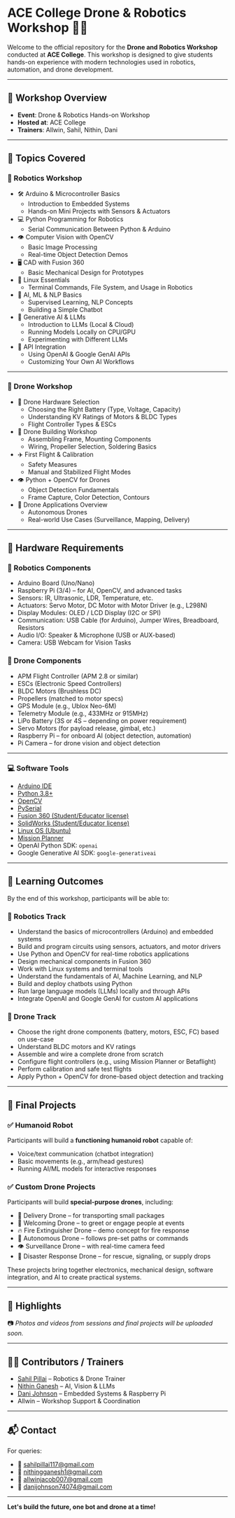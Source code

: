 # ACE College Drone & Robotics Workshop 🚁🤖

Welcome to the official repository for the **Drone and Robotics Workshop** conducted at **ACE College**. This workshop is designed to give students hands-on experience with modern technologies used in robotics, automation, and drone development.

---

## 📅 Workshop Overview

- **Event**: Drone & Robotics Hands-on Workshop  
- **Hosted at**: ACE College  
- **Trainers**: Allwin, Sahil, Nithin, Dani  

---

## 🚀 Topics Covered

### 🤖 Robotics Workshop

- 🛠️ Arduino & Microcontroller Basics  
  - Introduction to Embedded Systems  
  - Hands-on Mini Projects with Sensors & Actuators  
- 💻 Python Programming for Robotics  
  - Serial Communication Between Python & Arduino  
- 👁️ Computer Vision with OpenCV  
  - Basic Image Processing  
  - Real-time Object Detection Demos  
- 🖥️ CAD with Fusion 360  
  - Basic Mechanical Design for Prototypes  
- 🐧 Linux Essentials  
  - Terminal Commands, File System, and Usage in Robotics  
- 🧠 AI, ML & NLP Basics  
  - Supervised Learning, NLP Concepts  
  - Building a Simple Chatbot  
- 🤖 Generative AI & LLMs  
  - Introduction to LLMs (Local & Cloud)  
  - Running Models Locally on CPU/GPU  
  - Experimenting with Different LLMs  
- 🔌 API Integration  
  - Using OpenAI & Google GenAI APIs  
  - Customizing Your Own AI Workflows  

---

### 🚁 Drone Workshop

- 🔋 Drone Hardware Selection  
  - Choosing the Right Battery (Type, Voltage, Capacity)  
  - Understanding KV Ratings of Motors & BLDC Types  
  - Flight Controller Types & ESCs  
- 🧱 Drone Building Workshop  
  - Assembling Frame, Mounting Components  
  - Wiring, Propeller Selection, Soldering Basics  
- ✈️ First Flight & Calibration  
  - Safety Measures  
  - Manual and Stabilized Flight Modes  
- 👁️ Python + OpenCV for Drones  
  - Object Detection Fundamentals  
  - Frame Capture, Color Detection, Contours  
- 🧠 Drone Applications Overview  
  - Autonomous Drones  
  - Real-world Use Cases (Surveillance, Mapping, Delivery)  

---

## 🔩 Hardware Requirements

### 🤖 Robotics Components
- Arduino Board (Uno/Nano)  
- Raspberry Pi (3/4) – for AI, OpenCV, and advanced tasks  
- Sensors: IR, Ultrasonic, LDR, Temperature, etc.  
- Actuators: Servo Motor, DC Motor with Motor Driver (e.g., L298N)  
- Display Modules: OLED / LCD Display (I2C or SPI)  
- Communication: USB Cable (for Arduino), Jumper Wires, Breadboard, Resistors  
- Audio I/O: Speaker & Microphone (USB or AUX-based)  
- Camera: USB Webcam for Vision Tasks  

### 🚁 Drone Components
- APM Flight Controller (APM 2.8 or similar)  
- ESCs (Electronic Speed Controllers)  
- BLDC Motors (Brushless DC)  
- Propellers (matched to motor specs)  
- GPS Module (e.g., Ublox Neo-6M)  
- Telemetry Module (e.g., 433MHz or 915MHz)  
- LiPo Battery (3S or 4S – depending on power requirement)  
- Servo Motors (for payload release, gimbal, etc.)  
- Raspberry Pi – for onboard AI (object detection, automation)  
- Pi Camera – for drone vision and object detection  

---

### 💻 Software Tools

- [Arduino IDE](https://www.arduino.cc/en/software)  
- [Python 3.8+](https://www.python.org/downloads/)  
- [OpenCV](https://pypi.org/project/opencv-python/)  
- [PySerial](https://pypi.org/project/pyserial/)  
- [Fusion 360 (Student/Educator license)](https://www.autodesk.com/products/fusion-360/personal)  
- [SolidWorks (Student/Educator license)](http://solidworks.com/product/students)  
- [Linux OS (Ubuntu)](https://ubuntu.com/download/desktop)  
- [Mission Planner](https://ardupilot.org/planner/)  
- OpenAI Python SDK: `openai`  
- Google Generative AI SDK: `google-generativeai`  

---

## 🧠 Learning Outcomes

By the end of this workshop, participants will be able to:

### 🤖 Robotics Track
- Understand the basics of microcontrollers (Arduino) and embedded systems  
- Build and program circuits using sensors, actuators, and motor drivers  
- Use Python and OpenCV for real-time robotics applications  
- Design mechanical components in Fusion 360  
- Work with Linux systems and terminal tools  
- Understand the fundamentals of AI, Machine Learning, and NLP  
- Build and deploy chatbots using Python  
- Run large language models (LLMs) locally and through APIs  
- Integrate OpenAI and Google GenAI for custom AI applications  

### 🚁 Drone Track
- Choose the right drone components (battery, motors, ESC, FC) based on use-case  
- Understand BLDC motors and KV ratings  
- Assemble and wire a complete drone from scratch  
- Configure flight controllers (e.g., using Mission Planner or Betaflight)  
- Perform calibration and safe test flights  
- Apply Python + OpenCV for drone-based object detection and tracking  

---

## 🧪 Final Projects

### ✅ Humanoid Robot
Participants will build a **functioning humanoid robot** capable of:
- Voice/text communication (chatbot integration)  
- Basic movements (e.g., arm/head gestures)  
- Running AI/ML models for interactive responses  

### ✅ Custom Drone Projects
Participants will build **special-purpose drones**, including:
- 🚚 Delivery Drone – for transporting small packages  
- 🙌 Welcoming Drone – to greet or engage people at events  
- 🔥 Fire Extinguisher Drone – demo concept for fire response  
- 🤖 Autonomous Drone – follows pre-set paths or commands  
- 👁️ Surveillance Drone – with real-time camera feed  
- 🚨 Disaster Response Drone – for rescue, signaling, or supply drops  

These projects bring together electronics, mechanical design, software integration, and AI to create practical systems.

---

## 📸 Highlights

📷 *Photos and videos from sessions and final projects will be uploaded soon.*

---

## 👨‍🏫 Contributors / Trainers

- [Sahil Pillai](https://github.com/Sahilpillai006) – Robotics & Drone Trainer  
- [Nithin Ganesh](https://github.com/nithinganesh1) – AI, Vision & LLMs  
- [Dani Johnson](https://github.com/danixj) – Embedded Systems & Raspberry Pi  
- Allwin – Workshop Support & Coordination  

---

## 📬 Contact

For queries:

- 📧 sahilpillai117@gmail.com  
- 📧 nithingganesh1@gmail.com
- 📧 allwinjacob007@gmail.com
- 📧 danijohnson74074@gmail.com

---

**Let's build the future, one bot and drone at a time!**
